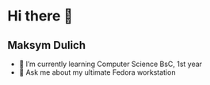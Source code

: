 # Hi there 👋
## Maksym Dulich
- 🌱 I’m currently learning Computer Science BsC, 1st year
- 💬 Ask me about my ultimate Fedora workstation
<!--

Here are some ideas to get you started:

- 🔭 I’m currently working on ...
- 🌱 I’m currently learning Computer Science BsC, 1st year
- 👯 I’m looking to collaborate on any game development ideas, or cybersecurity topics
- 🤔 I’m looking for help with a lot of stuff, so probably no reason to even bother. oh, email also works well for me)
- 💬 Ask me about my ultimate Artix linux
- 📫 How to reach me: grab me by the cheek (slightly)
- 😄 Pronouns: he/him
- ⚡ Fun fact: ...
-->
